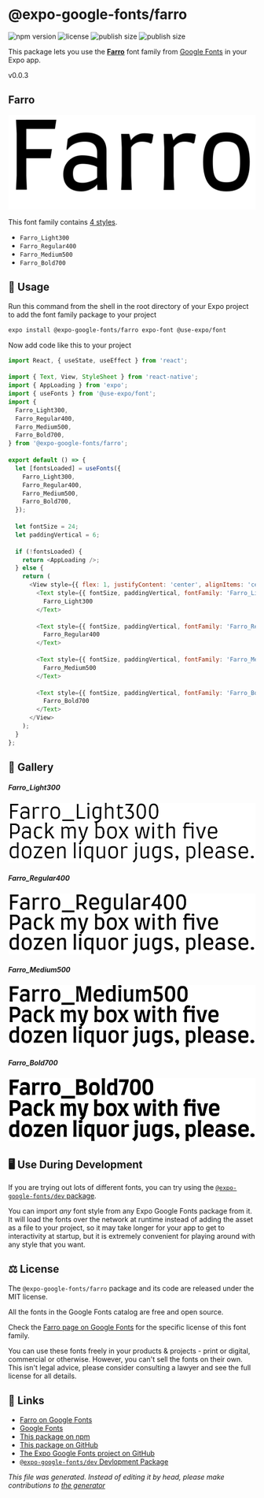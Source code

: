 # @expo-google-fonts/farro

![npm version](https://flat.badgen.net/npm/v/@expo-google-fonts/farro)
![license](https://flat.badgen.net/github/license/expo/google-fonts)
![publish size](https://flat.badgen.net/packagephobia/install/@expo-google-fonts/farro)
![publish size](https://flat.badgen.net/packagephobia/publish/@expo-google-fonts/farro)

This package lets you use the [**Farro**](https://fonts.google.com/specimen/Farro) font family from [Google Fonts](https://fonts.google.com/) in your Expo app.

v0.0.3

## Farro

![Farro](./font-family.png)

This font family contains [4 styles](#gallery).

- `Farro_Light300`
- `Farro_Regular400`
- `Farro_Medium500`
- `Farro_Bold700`

## 🔡 Usage

Run this command from the shell in the root directory of your Expo project to add the font family package to your project
```sh
expo install @expo-google-fonts/farro expo-font @use-expo/font
```

Now add code like this to your project
```js
import React, { useState, useEffect } from 'react';

import { Text, View, StyleSheet } from 'react-native';
import { AppLoading } from 'expo';
import { useFonts } from '@use-expo/font';
import {
  Farro_Light300,
  Farro_Regular400,
  Farro_Medium500,
  Farro_Bold700,
} from '@expo-google-fonts/farro';

export default () => {
  let [fontsLoaded] = useFonts({
    Farro_Light300,
    Farro_Regular400,
    Farro_Medium500,
    Farro_Bold700,
  });

  let fontSize = 24;
  let paddingVertical = 6;

  if (!fontsLoaded) {
    return <AppLoading />;
  } else {
    return (
      <View style={{ flex: 1, justifyContent: 'center', alignItems: 'center' }}>
        <Text style={{ fontSize, paddingVertical, fontFamily: 'Farro_Light300' }}>
          Farro_Light300
        </Text>

        <Text style={{ fontSize, paddingVertical, fontFamily: 'Farro_Regular400' }}>
          Farro_Regular400
        </Text>

        <Text style={{ fontSize, paddingVertical, fontFamily: 'Farro_Medium500' }}>
          Farro_Medium500
        </Text>

        <Text style={{ fontSize, paddingVertical, fontFamily: 'Farro_Bold700' }}>
          Farro_Bold700
        </Text>
      </View>
    );
  }
};

```

## 📖 Gallery

##### Farro_Light300
![Farro_Light300](./ca8a2c854888fbeb59e572d229d903a5793ba08741fb5effc6484dad0baca84b.ttf.png)

##### Farro_Regular400
![Farro_Regular400](./04c2276c71a6e273507190f49761498509d6b0b4dda77befd400b8b093ca1ad8.ttf.png)

##### Farro_Medium500
![Farro_Medium500](./43a287bb29da4b09c5492c818eeb5cab21180fcead8c66a9340ba185728d5ab5.ttf.png)

##### Farro_Bold700
![Farro_Bold700](./f000197888095e4fccd58e6e7af75f410a611fe4292e359d52d9110505fb0373.ttf.png)


## 🖥️ Use During Development

If you are trying out lots of different fonts, you can try using the [`@expo-google-fonts/dev` package](https://github.com/expo/google-fonts/tree/master/font-packages/dev#readme).

You can import *any* font style from any Expo Google Fonts package from it. It will load the fonts
over the network at runtime instead of adding the asset as a file to your project, so it may take longer
for your app to get to interactivity at startup, but it is extremely convenient
for playing around with any style that you want.

## ⚖️ License

The `@expo-google-fonts/farro` package and its code are released under the MIT license.

All the fonts in the Google Fonts catalog are free and open source.

Check the [Farro page on Google Fonts](https://fonts.google.com/specimen/Farro) for the specific license of this font family.

You can use these fonts freely in your products & projects - print or digital, commercial or otherwise. However, you can't sell the fonts on their own. This isn't legal advice, please consider consulting a lawyer and see the full license for all details.

## 🔗 Links

- [Farro on Google Fonts](https://fonts.google.com/specimen/Farro)
- [Google Fonts](https://fonts.google.com/)
- [This package on npm](https://www.npmjs.com/package/@expo-google-fonts/farro)
- [This package on GitHub](https://github.com/expo/google-fonts/tree/master/font-packages/farro)
- [The Expo Google Fonts project on GitHub](https://github.com/expo/google-fonts)
- [`@expo-google-fonts/dev` Devlopment Package](https://github.com/expo/google-fonts/tree/master/font-packages/dev)


*This file was generated. Instead of editing it by head, please make contributions to [the generator](https://github.com/expo/google-fonts/tree/master/packages/generator)*
